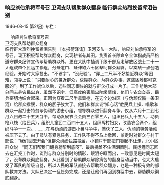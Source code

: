 ### 响应刘伯承将军号召  卫河支队帮助群众翻身  临行群众热烈挽留挥泪告别

1946-08-15
第2版()
专栏：

　  响应刘伯承将军号召            
    卫河支队帮助群众翻身       
    临行群众热烈挽留挥泪告别
    【本报荷泽讯】卫河支队一大队，响应刘伯承将军的号召，现正积极帮助群众翻身，实现耕者有其田。负责首长除命令全体指战员严格遵守群众纪律宣传与帮助群众外，更在大队中抽调下级干部及老解放区战士二十一人组成四个民运工作组，分赴道口、延津的六七区帮助群众翻身，以突破一点创造经验。开始时大家提出，“不识字”。“没经验”。“穿上二尺半不好接近群众”等困难，领导上说：“只要耐心的接近群众，依靠群众，为群众办事，这些困难都可克服的”。到了工作岗位以后，这些同志很快的就与群众打成一片了。工作组绝大部分同志是农民出身，虽然不识字，但高度的表现出阶级情绪，他们与农会会员、民兵密切地结合起来。正因为穿着二尺半拿着枪，在这个边沿区（与伪顽仅隔一条卫河）给群众撑腰，群众的胆子放大了。他们和群众谈“知心话”教民兵上操、唱歌和群众一起打击特务与伪顽的游击小组，领导群众进行翻身斗争。仅从六月十二到七月六日的二十五天当中，帮助发展农会会员三百零三人，组织民兵九十五人，动员枪八枝（给民兵），组织儿童团二百四十五人，组织两村妇女，改造农会两个，组织斗争十一次。………在与伪顽的游击小组斗争中，捕获了三人，伪顽的特务活动被压下去了。由于部队有紧急任务，工作队不得不马上撤回，临走时对群众与村干部说：“我们回去开会”但群众纷纷拦路挽留，小铺村干部把门锁起不让走，北小区群众说：“同志们帮我们翻身就帮到底呀”。最后挽留不住洒泪而别。民运组同志回去在汇报工作时，谈到与群众分别时的情形，眼泪夺眶而出，一致意见是时间太短了，没帮群众彻底翻身。从此看到了帮助群众解除痛苦的翻身运动当中，也大大启发了军队的阶级自觉，所以人民的军队直接去帮助群众翻身，也是一种极有效的部队教育方法。大队已决定一旦任务完成，还是让他们再回到群运中去，帮助群众彻底翻身。
